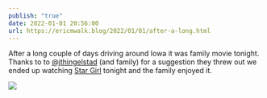 ```yaml
---
publish: "true"
date: 2022-01-01 20:56:00
url: https://ericmwalk.blog/2022/01/01/after-a-long.html
---
```

After a long couple of days driving around Iowa it was family movie tonight. Thanks to to <a href="https://micro.blog/jthingelstad">@jthingelstad</a> (and family) for a suggestion they threw out we ended up watching [Star Girl](https://en.m.wikipedia.org/wiki/Stargirl_(film)) tonight and the family enjoyed it.

![](https://ericmwalk.blog/uploads/2022/33e8bd8b6e.jpg)
